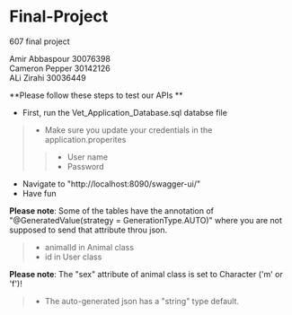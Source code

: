 # Final-Project
607 final project

Amir Abbaspour 	30076398  
Cameron Pepper 	30142126  
ALi Zirahi	30036449  


**Please follow these steps to test our APIs **
- First, run the Vet_Application_Database.sql databse file
> - Make sure you update your credentials in the application.properites
> > - User name
> > - Password

- Navigate to "http://localhost:8090/swagger-ui/"
- Have fun


**Please note**: Some of the tables have the annotation of "@GeneratedValue(strategy = GenerationType.AUTO)" where you are not supposed to send that attribute throu json.
> - animalId in Animal class
> - id in User class

**Please note**: The "sex" attribute of animal class is set to Character ('m' or 'f')!
> - The auto-generated json has a "string" type default.
